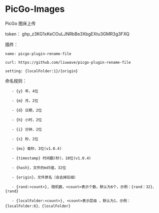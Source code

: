 # PicGo-Images
PicGo 图床上传

token：
  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
  
  
插件：

    name: picgo-plugin-rename-file
  
    curl: https://github.com/liuwave/picgo-plugin-rename-file
  
    setting: {localFolder:1}/{origin}
  
  命名规则：
  
       - {y} 年，4位
       
       - {m} 月，2位
       
       - {d} 日期，2位
       
       - {h} 小时，2位
       
       - {i} 分钟，2位
       
       - {s} 秒，2位
       
       - {ms} 毫秒，3位(v1.0.4)
       
       - {timestamp} 时间戳(秒)，10位(v1.0.4)
       
       - {hash}，文件的md5值，32位
       
       - {origin}，文件原名（会去掉后缀）
       
       - {rand:<count>}, 随机数，<count>表示个数，默认为6个，示例：{rand：32}、{rand}
       
       - {localFolder:<count>}, <count>表示层级 ，默认为1，示例：{localFolder:6}、{localFolder}
       
